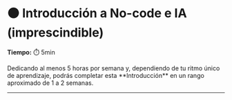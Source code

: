 # ⚫ Introducción a No-code e IA (imprescindible)

**Tiempo:** ⏱️️️ 5min

<!-- El siguiente bloque de comentario se usa también  para mostrar un preview o resumen del program, skill o module en thumbnails de FE (por ejemplo) -->

<!-- preview:start -->

<p>Dedicando al menos 5 horas por semana y, dependiendo de tu ritmo único de aprendizaje, podrás completar esta **Introducción** en un rango aproximado de 1 a 2 semanas.</p>
<!-- preview:end -->

---
